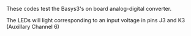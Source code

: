 These codes test the Basys3's on board analog-digital converter.

The LEDs will light corresponding to an input voltage in pins J3 and K3 (Auxillary Channel 6)